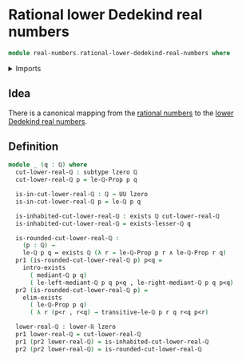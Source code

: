 # Rational lower Dedekind real numbers

```agda
module real-numbers.rational-lower-dedekind-real-numbers where
```

<details><summary>Imports</summary>

```agda
open import elementary-number-theory.rational-numbers
open import elementary-number-theory.strict-inequality-rational-numbers

open import foundation.conjunction
open import foundation.dependent-pair-types
open import foundation.existential-quantification
open import foundation.logical-equivalences
open import foundation.subtypes
open import foundation.universe-levels

open import real-numbers.lower-dedekind-real-numbers
```

</details>

## Idea

There is a canonical mapping from the [rational numbers](elementary-number-theory.rational-numbers.md)
to the [lower Dedekind real numbers](real-numbers.lower-dedekind-real-numbers.md).

## Definition

```agda
module _ (q : ℚ) where
  cut-lower-real-ℚ : subtype lzero ℚ
  cut-lower-real-ℚ p = le-ℚ-Prop p q

  is-in-cut-lower-real-ℚ : ℚ → UU lzero
  is-in-cut-lower-real-ℚ p = le-ℚ p q

  is-inhabited-cut-lower-real-ℚ : exists ℚ cut-lower-real-ℚ
  is-inhabited-cut-lower-real-ℚ = exists-lesser-ℚ q

  is-rounded-cut-lower-real-ℚ :
    (p : ℚ) →
    le-ℚ p q ↔ exists ℚ (λ r → le-ℚ-Prop p r ∧ le-ℚ-Prop r q)
  pr1 (is-rounded-cut-lower-real-ℚ p) p<q =
    intro-exists
      ( mediant-ℚ p q)
      ( le-left-mediant-ℚ p q p<q , le-right-mediant-ℚ p q p<q)
  pr2 (is-rounded-cut-lower-real-ℚ p) =
    elim-exists
      ( le-ℚ-Prop p q)
      ( λ r (p<r , r<q) → transitive-le-ℚ p r q r<q p<r)

  lower-real-ℚ : lower-ℝ lzero
  pr1 lower-real-ℚ = cut-lower-real-ℚ
  pr1 (pr2 lower-real-ℚ) = is-inhabited-cut-lower-real-ℚ
  pr2 (pr2 lower-real-ℚ) = is-rounded-cut-lower-real-ℚ
```
